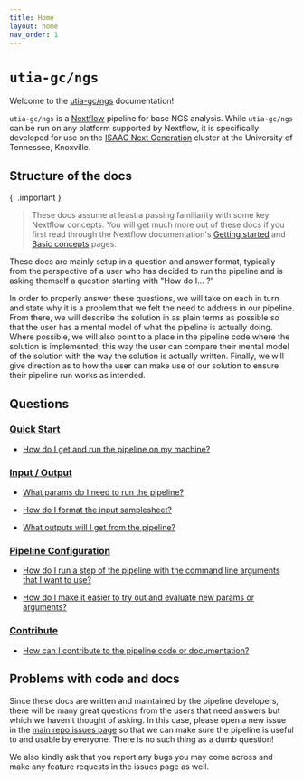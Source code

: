 ```yaml
---
title: Home
layout: home
nav_order: 1
---
```


# `utia-gc/ngs`

Welcome to the [utia-gc/ngs](https://github.com/utia-gc/ngs) documentation!

`utia-gc/ngs` is a [Nextflow](https://www.nextflow.io/) pipeline for base NGS analysis.
While `utia-gc/ngs` can be run on any platform supported by Nextflow, it is specifically developed for use on the [ISAAC Next Generation](https://oit.utk.edu/hpsc/isaac-open-enclave-new-kpb/) cluster at the University of Tennessee, Knoxville.

## Structure of the docs

{: .important }
> These docs assume at least a passing familiarity with some key Nextflow concepts.
> You will get much more out of these docs if you first read through the Nextflow documentation's [Getting started](https://www.nextflow.io/docs/latest/getstarted.html) and [Basic concepts](https://www.nextflow.io/docs/latest/basic.html) pages.

These docs are mainly setup in a question and answer format, typically from the perspective of a user who has decided to run the pipeline and is asking themself a question starting with "How do I... ?"

In order to properly answer these questions, we will take on each in turn and state why it is a problem that we felt the need to address in our pipeline.
From there, we will describe the solution in as plain terms as possible so that the user has a mental model of what the pipeline is actually doing.
Where possible, we will also point to a place in the pipeline code where the solution is implemented; this way the user can compare their mental model of the solution with the way the solution is actually written.
Finally, we will give direction as to how the user can make use of our solution to ensure their pipeline run works as intended.

## Questions

### [Quick Start](quick_start/quick_start.md)

- [How do I get and run the pipeline on my machine?](quick_start/local.md)

### [Input / Output](input_output/input_output.md)

- [What params do I need to run the pipeline?](input_output/required_params.md)

- [How do I format the input samplesheet?](input_output/samplesheet_format.md)

- [What outputs will I get from the pipeline?](input_output/outputs.md)

### [Pipeline Configuration](pipeline_config/pipeline_config.md)

- [How do I run a step of the pipeline with the command line arguments that I want to use?](pipeline_config/arguments_to_processes.md)

- [How do I make it easier to try out and evaluate new params or arguments?](pipeline_config/exploratory_profile.md)

### [Contribute](contribute/contribute.md)

- [How can I contribute to the pipeline code or documentation?](contribute/development.md)

## Problems with code and docs

Since these docs are written and maintained by the pipeline developers, there will be many great questions from the users that need answers but which we haven't thought of asking.
In this case, please open a new issue in the [main repo issues page](https://github.com/utia-gc/ngs/issues) so that we can make sure the pipeline is useful to and usable by everyone.
There is no such thing as a dumb question!

We also kindly ask that you report any bugs you may come across and make any feature requests in the issues page as well.
